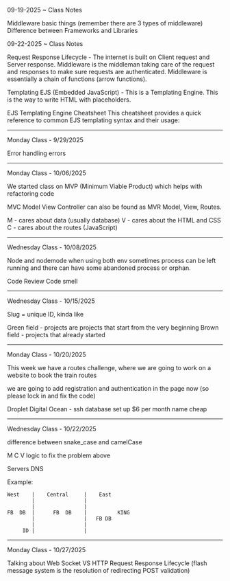 


09-19-2025 ~ Class Notes

Middleware basic things (remember there are 3 types of middleware) 
Difference between Frameworks and Libraries 


09-22-2025 ~ Class Notes

Request Response Lifecycle - The internet is built on Client request and Server response. Middleware
is the middleman taking care of the request and responses to make sure requests are authenticated.
Middleware is essentially a chain of functions (arrow functions).


Templating EJS (Embedded JavaScript) - This is a Templating Engine.
This is the way to write HTML with placeholders. 

EJS Templating Engine Cheatsheet
This cheatsheet provides a quick reference to common EJS templating syntax and their usage:

<!-- Syntax	Description
<%= %>	Outputs the value of the variable, escaped to prevent XSS (Cross-Site Scripting).
<%- %>	Outputs unescaped HTML (use with caution to avoid XSS).
<% %>	Executes JavaScript code without outputting anything.
<%# %>	Comment tag, does not output anything to the rendered HTML.
<%% %>	Outputs a literal < % in the rendered template.
<? ?>	Alternate syntax for <% %>, often used for compatibility with XML. -->
_______________________________________________________________________________________
Monday Class - 9/29/2025 

Error handling errors

_______________________________________________________________________________________
Monday Class - 10/06/2025 

We started class on MVP (Minimum Viable Product) which helps with refactoring code 

MVC Model View Controller can also be found as MVR Model, View, Routes. 


M - cares about data (usually database)
V - cares about the HTML and CSS 
C - cares about the routes (JavaScript)


_______________________________________________________________________________________
Wednesday Class - 10/08/2025

Node and nodemode when using both env sometimes process can be left running and there can have some abandoned process or orphan. 

Code Review
Code smell

_______________________________________________________________________________________
Wednesday Class - 10/15/2025


Slug = unique ID, kinda like 


Green field - projects are projects that start from the very beginning 
Brown field - projects that already started 


_______________________________________________________________________________________
Monday Class - 10/20/2025

This week we have a routes challenge, where we are going to work on a website to book the train routes

we are going to add registration and authentication in the page now (so please lock in and fix the code)


Droplet Digital Ocean - ssh database set up $6 per month
            name cheap 

_______________________________________________________________________________________
Wednesday Class - 10/22/2025

difference between snake_case and camelCase

M C V logic to fix the problem above


Servers 
DNS 

Example:

    West    |    Central     |    East
            |                |
            |                |
    FB  DB  |      FB  DB    |          KING
            |                |   FB DB
            |                |
         ID |                |


_______________________________________________________________________________________
Monday Class - 10/27/2025

Talking about Web Socket VS HTTP Request Response Lifecycle (flash message system is the resolution of redirecting POST validation)